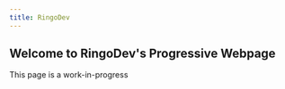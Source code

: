 ```yaml
---
title: RingoDev
---
```


## Welcome to RingoDev's Progressive  Webpage

This page is a work-in-progress

